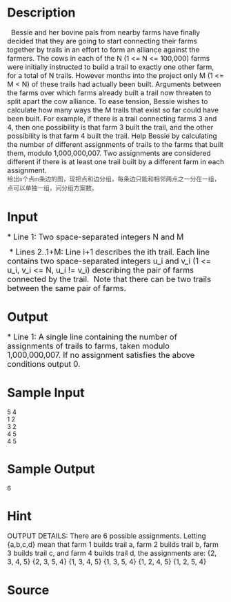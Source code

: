 
# Description

<div class="content"><div class="problem-text" align="left"><span style="font-size: medium"><span class="mono prewrap" id="probtext-text">  Bessie and her bovine pals from nearby farms have finally decided that they are going to start connecting their farms together by trails in an effort to form an alliance against the farmers. The cows in each of the N (1 &lt;= N &lt;= 100,000) farms were initially instructed to build a trail to exactly one other farm, for a total of N trails. However months into the project only M (1 &lt;= M &lt; N) of these trails had actually been built. Arguments between the farms over which farms already built a trail now threaten to split apart the cow alliance. To ease tension, Bessie wishes to calculate how many ways the M trails that exist so far could have been built. For example, if there is a trail connecting farms 3 and 4, then one possibility is that farm 3 built the trail, and the other possibility is that farm 4 built the trail. Help Bessie by calculating the number of different assignments of trails to the farms that built them, modulo 1,000,000,007. Two assignments are considered different if there is at least one trail built by a different farm in each assignment. </span></span></div>
<div class="problem-text" align="left"></div>
<div class="problem-text" align="left"><span class="Apple-style-span" style="font-family: simsun; font-size: 14px; color: rgb(70, 70, 70); line-height: 21px; ">给出n个点m条边的图，现把点和边分组，每条边只能和相邻两点之一分在一组，点可以单独一组，问分组方案数。</span></div></div>

# Input

<div class="content"><p><font size="4">* Line 1: Two space-separated integers N and M</font></p>
<p><font size="4"> * Lines 2..1+M: Line i+1 describes the ith trail. Each line contains two space-separated integers u_i and v_i (1 &lt;= u_i, v_i &lt;= N, u_i != v_i) describing the pair of farms connected by the trail.  Note that there can be two trails between the same pair of farms. </font></p></div>

# Output

<div class="content"><p><font size="4">* Line 1: A single line containing the number of assignments of trails to farms, taken modulo 1,000,000,007. If no assignment satisfies the above conditions output 0.</font></p></div>

# Sample Input

<div class="content"><span class="sampledata">5 4 <br/>
1 2<br/>
 3 2<br/>
 4 5<br/>
 4 5</span></div>

# Sample Output

<div class="content"><span class="sampledata"> 6 </span></div>

# Hint

<div class="content"><p></p><p><span style="font-size: medium">OUTPUT DETAILS: There are 6 possible assignments. Letting {a,b,c,d} mean that farm 1 builds trail a, farm 2 builds trail b, farm 3 builds trail c, and farm 4 builds trail d, the assignments are: {2, 3, 4, 5} {2, 3, 5, 4} {1, 3, 4, 5} {1, 3, 5, 4} {1, 2, 4, 5} {1, 2, 5, 4} </span></p><p></p></div>

# Source

<div class="content"><p><a href="problemset.php?search="></a></p></div>

